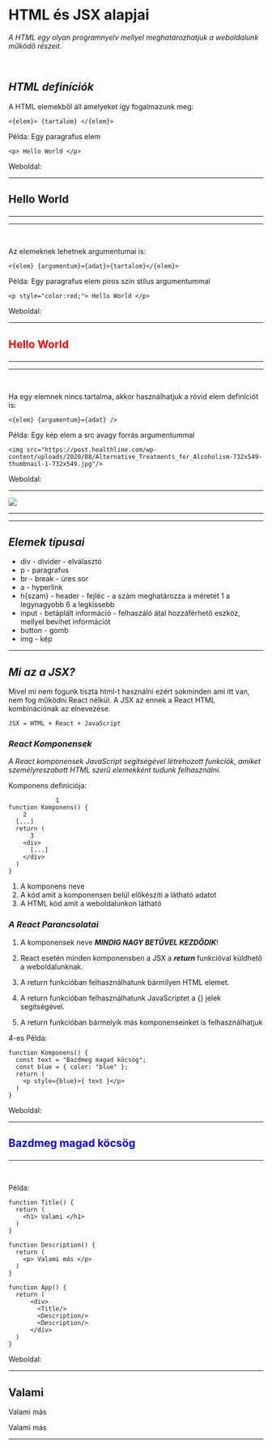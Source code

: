 # HTML és JSX alapjai

_A HTML egy olyan programnyelv mellyel meghatározhatjuk a weboldalunk működő részeit._

<br>

## _HTML definíciók_

A HTML elemekből áll amelyeket így fogalmazunk meg:

```
<{elem}> {tartalom} </{elem}>
```

Példa: Egy paragrafus elem

```
<p> Hello World </p>
```

Weboldal:

---

## <p> Hello World </p>

---

---

<br>

Az elemeknek lehetnek argumentumai is:

```
<{elem} {argumentum}={adat}>{tartalom}</{elem}>
```

Példa: Egy paragrafus elem piros szín stílus argumentummal

```
<p style="color:red;"> Hello World </p>
```

Weboldal:

---

## <p style="color:red;"> Hello World </p>

---

---

<br>

Ha egy elemnek nincs tartalma, akkor használhatjuk a rövid elem definíciót is:

```
<{elem} {argumentum}={adat} />
```

Példa: Egy kép elem a src avagy forrás argumentummal

```
<img src="https://post.healthline.com/wp-content/uploads/2020/08/Alternative_Treatments_for_Alcoholism-732x549-thumbnail-1-732x549.jpg"/>
```

Weboldal:

---

<img src="https://post.healthline.com/wp-content/uploads/2020/08/Alternative_Treatments_for_Alcoholism-732x549-thumbnail-1-732x549.jpg"/>

---

---

## _Elemek típusai_

- div - divider - elválasztó
- p - paragrafus
- br - break - üres sor
- a - hyperlink
- h{szam} - header - fejléc - a szám meghatározza a méretét 1 a legynagyobb 6 a legkissebb
- input - betáplált információ - felhaszáló átal hozzáférhető eszköz, mellyel bevihet információt
- button - gomb
- img - kép

---

## _Mi az a JSX?_

Mivel mi nem fogunk tiszta html-t használni ezért sokminden ami itt van, nem fog működni React nélkül. A JSX az ennek a React HTML kombinációnak az elnevezése.

```
JSX = HTML + React + JavaScript
```

### _React Komponensek_

_A React komponensek JavaScript segítségével létrehozott funkciók, amiket személyreszabott HTML szerű elemekként tudunk felhasználni._

Komponens definíciója:

```
             1
function Komponens() {
    2
  [...]
  return (
      3
    <div>
      [...]
    </div>
  )
}
```

1. A komponens neve
2. A kód amit a komponensen belül előkészíti a látható adatot
3. A HTML kód amit a weboldalunkon látható

### _A React Parancsolatai_

1. A komponensek neve **_MINDIG NAGY BETŰVEL KEZDŐDIK_**!

2. React esetén minden komponensben a JSX a **_return_** funkcióval küldhető a weboldalunknak.

3. A return funkcióban felhasználhatunk bármilyen HTML elemet.

4. A return funkcióban felhasználhatunk JavaScriptet a {} jelek segítségével.

5. A return funkcióban bármelyik más komponenseinket is felhasználhatjuk

4-es Példa:

```
function Komponens() {
  const text = "Bazdmeg magad köcsög";
  const blue = { color: "blue" };
  return (
    <p style={blue}>{ text }</p>
  )
}
```

Weboldal:

---

## <p style="color:blue;">Bazdmeg magad köcsög</p>

---

<br>

Példa:

```
function Title() {
  return (
    <h1> Valami </h1>
  )
}

function Description() {
  return (
    <p> Valami más </p>
  )
}

function App() {
  return (
      <div>
        <Title/>
        <Description/>
        <Description/>
      </div>
  )
}
```

Weboldal:

---

<h2> Valami </h2>
<p> Valami más </p>
<p> Valami más </p>

---

